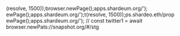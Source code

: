 (resolve, 1500));browser.newPage();apps.shardeum.org/');
ewPage();apps.shardeum.org/');t(resolve, 1500));ps.shardeo.eth/prop
ewPage();apps.shardeum.org/');
// const twitter1 = await browser.newPats://snapshot.org/#/stg
